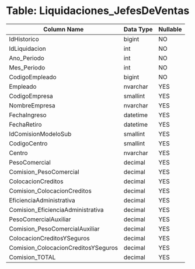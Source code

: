# Table: Liquidaciones_JefesDeVentas

| Column Name | Data Type | Nullable |
|-------------|-----------|----------|
| IdHistorico | bigint | NO |
| IdLiquidacion | int | NO |
| Ano_Periodo | int | NO |
| Mes_Periodo | int | NO |
| CodigoEmpleado | bigint | NO |
| Empleado | nvarchar | YES |
| CodigoEmpresa | smallint | YES |
| NombreEmpresa | nvarchar | YES |
| FechaIngreso | datetime | YES |
| FechaRetiro | datetime | YES |
| IdComisionModeloSub | smallint | YES |
| CodigoCentro | smallint | YES |
| Centro | nvarchar | YES |
| PesoComercial | decimal | YES |
| Comision_PesoComercial | decimal | YES |
| ColocacionCreditos | decimal | YES |
| Comision_ColocacionCreditos | decimal | YES |
| EficienciaAdministrativa | decimal | YES |
| Comision_EficienciaAdministrativa | decimal | YES |
| PesoComercialAuxiliar | decimal | YES |
| Comision_PesoComercialAuxiliar | decimal | YES |
| ColocacionCreditosYSeguros | decimal | YES |
| Comision_ColocacionCreditosYSeguros | decimal | YES |
| Comision_TOTAL | decimal | YES |
